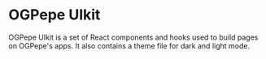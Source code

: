 # OGPepe UIkit

OGPepe UIkit is a set of React components and hooks used to build pages on OGPepe's apps. It also contains a theme file for dark and light mode.
